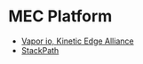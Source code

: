 # MEC Platform
- [Vapor io, Kinetic Edge Alliance](https://www.vapor.io/kinetic-edge-alliance/)
- [StackPath](https://developer.stackpath.com/)
